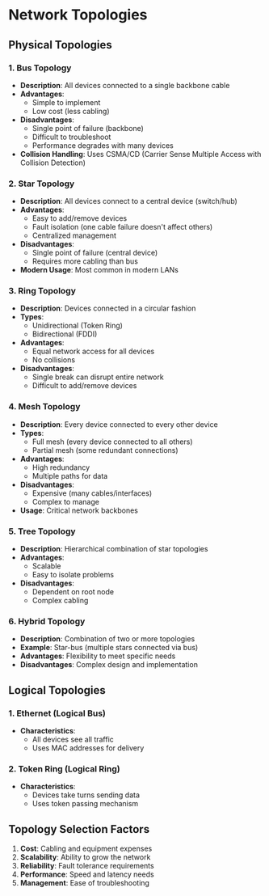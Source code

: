 # Network Topologies

## Physical Topologies

### 1. Bus Topology
- **Description**: All devices connected to a single backbone cable
- **Advantages**:
  - Simple to implement
  - Low cost (less cabling)
- **Disadvantages**:
  - Single point of failure (backbone)
  - Difficult to troubleshoot
  - Performance degrades with many devices
- **Collision Handling**: Uses CSMA/CD (Carrier Sense Multiple Access with Collision Detection)

### 2. Star Topology
- **Description**: All devices connect to a central device (switch/hub)
- **Advantages**:
  - Easy to add/remove devices
  - Fault isolation (one cable failure doesn't affect others)
  - Centralized management
- **Disadvantages**:
  - Single point of failure (central device)
  - Requires more cabling than bus
- **Modern Usage**: Most common in modern LANs

### 3. Ring Topology
- **Description**: Devices connected in a circular fashion
- **Types**:
  - Unidirectional (Token Ring)
  - Bidirectional (FDDI)
- **Advantages**:
  - Equal network access for all devices
  - No collisions
- **Disadvantages**:
  - Single break can disrupt entire network
  - Difficult to add/remove devices

### 4. Mesh Topology
- **Description**: Every device connected to every other device
- **Types**:
  - Full mesh (every device connected to all others)
  - Partial mesh (some redundant connections)
- **Advantages**:
  - High redundancy
  - Multiple paths for data
- **Disadvantages**:
  - Expensive (many cables/interfaces)
  - Complex to manage
- **Usage**: Critical network backbones

### 5. Tree Topology
- **Description**: Hierarchical combination of star topologies
- **Advantages**:
  - Scalable
  - Easy to isolate problems
- **Disadvantages**:
  - Dependent on root node
  - Complex cabling

### 6. Hybrid Topology
- **Description**: Combination of two or more topologies
- **Example**: Star-bus (multiple stars connected via bus)
- **Advantages**: Flexibility to meet specific needs
- **Disadvantages**: Complex design and implementation

## Logical Topologies

### 1. Ethernet (Logical Bus)
- **Characteristics**:
  - All devices see all traffic
  - Uses MAC addresses for delivery

### 2. Token Ring (Logical Ring)
- **Characteristics**:
  - Devices take turns sending data
  - Uses token passing mechanism

## Topology Selection Factors

1. **Cost**: Cabling and equipment expenses
2. **Scalability**: Ability to grow the network
3. **Reliability**: Fault tolerance requirements
4. **Performance**: Speed and latency needs
5. **Management**: Ease of troubleshooting
